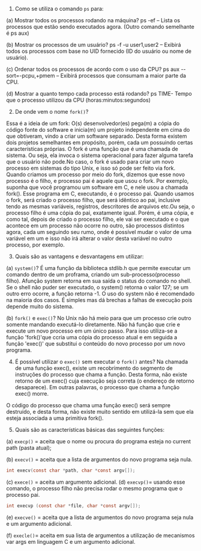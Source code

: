 1. Como se utiliza o comando `ps` para:

(a) Mostrar todos os processos rodando na máquina?
ps -ef – Lista os processos que estão sendo executados agora. (Outro comando semelhante é ps aux)

(b) Mostrar os processos de um usuário?
ps -f -u user1,user2 – Exibirá todos os processos com base no UID fornecido (ID do usuário ou nome de usuário).

(c) Ordenar todos os processos de acordo com o uso da CPU?
ps aux --sort=-pcpu,+pmem – Exibirá processos que consumam a maior parte da CPU.

(d) Mostrar a quanto tempo cada processo está rodando?
ps
TIME- Tempo que o processo utilizou da CPU (horas:minutos:segundos)

2. De onde vem o nome `fork()`?

  Essa é a ideia de um fork: O(s) desenvolvedor(es) pega(m) a cópia do código fonte do software e inicia(m) um projeto
independente em cima do que obtiveram, vindo a criar um software separado. Desta forma existem dois projetos semelhantes 
em propósito, porém, cada um possuindo certas características próprias.
  O fork é uma função que é uma chamada de sistema. Ou seja, ela invoca o sistema operacional para fazer alguma tarefa que
o usuário não pode.No caso, o fork é usado para criar um novo processo em sistemas do tipo Unix, e isso só pode ser feito via fork.
Quando criamos um processo por meio do fork, dizemos que esse novo processo é o filho, e processo pai é aquele que usou o fork.
  Por exemplo, suponha que você programou um software em C, e nele usou a chamada fork().
Esse programa em C, executando, é o processo pai.
  Quando usamos o fork, será criado o processo filho, que será idêntico ao pai, inclusive tendo as mesmas variáveis, registros, descritores
de arquivos etc.Ou seja, o processo filho é uma cópia do pai, exatamente igual.
  Porém, é uma cópia, e como tal, depois de criado o processo filho, ele vai ser executado e o que acontece em um processo não ocorre no outro, 
são processos distintos agora, cada um seguindo seu rumo, onde é possível mudar o valor de uma variável em um e isso não irá alterar o valor 
desta variável no outro processo, por exemplo.


3. Quais são as vantagens e desvantagens em utilizar:

(a) `system()`?
É uma função da biblioteca stdlib.h que permite executar um comando dentro de um proframa, criando
um sub-processo(processo filho).
Afunção system retorna em sua saída o status do comando no shell. Se o shell não puder ser executado,
o system() retorna o valor 127; se um outro erro ocorre, a função retorna -1.
O uso do system não é recomendado na maioria dos casos. É simples mas dá brechas a falhas de execução
pois depende muito do sistema.

(b) `fork()` e `exec()`?
No Unix não há meio para que um processo crie outro somente mandando executá-lo diretamente. Não há
função que crie e execute um novo processo em um único passo.
Para isso utiliza-se a função 'fork()'que ccria uma cópia do processo atual e em seguida a função 'exec()' que substitui o conteúdo do novo processo por um novo programa.

4. É possível utilizar o `exec()` sem executar o `fork()` antes?
Na chamada de uma função exec(), existe um recobrimento do segmento de instruções do processo que chama a função. Desta forma, não existe retorno de um exec() cuja execução seja correta (o endereço de retorno desaparece). Em outras palavras, o processo que chama a função exec() morre.

O código do processo que chama uma função exec() será sempre destruído, e desta forma, não existe muito sentido em utilizá-la sem que ela esteja associada a uma primitiva fork().

5. Quais são as características básicas das seguintes funções:

(a) `execp()` = aceita que o nome ou procura do programa esteja no current path (pasta atual);

(b) `execv()` =  aceita que a lista de argumentos do novo programa seja nula.
```c
int execv(const char *path, char *const argv[]);
```
(c) `exece()` = aceita um argumento adicional.
(d) `execvp()`= usando esse comando, o processo filho não precisa rodar o mesmo programa que o processo pai.
```c
int execvp (const char *file, char *const argv[]);
```

(e) `execve()` = aceita que a lista de argumentos do novo programa seja nula e um argumento adicional.

(f) `execle()`= aceita em sua lista de argumentos a utilização de mecanismos var args em linguagem C e um argumento adicional. 